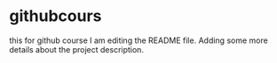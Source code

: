 # githubcours
this for github course
I am editing the README file. Adding some more details about the project description.
